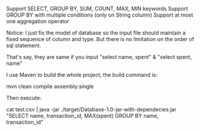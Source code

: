 Support SELECT, GROUP BY, SUM, COUNT, MAX, MIN keywords
Support GROUP BY with multiple conditions (only on String column)
Support at most one aggregation operator

Notice: I just fix the model of database so the input file should maintain
a fixed sequence of column and type. But there is no limitation on the order of sql statement.

That's say, they are same if you input 
"select name, spent" & "select spent, name"

I use Maven to build the whole project, the build command is:

mvn clean compile assembly:single

Then execute:

cat test.csv | java -jar ./target/Database-1.0-jar-with-dependecies.jar "SELECT name, transaction_id, MAX(spent) GROUP BY name, transaction_id"

